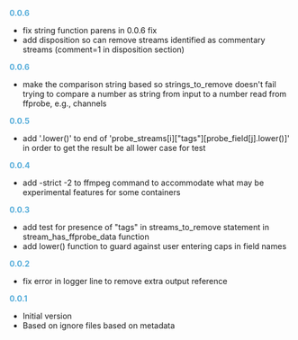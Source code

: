 
**<span style="color:#56adda">0.0.6</span>**
- fix string function parens in 0.0.6 fix
- add disposition so can remove streams identified as commentary streams (comment=1 in disposition section)

**<span style="color:#56adda">0.0.6</span>**
- make the comparison string based so strings_to_remove doesn't fail trying to compare a number as string from input to a number read from ffprobe, e.g., channels

**<span style="color:#56adda">0.0.5</span>**
- add '.lower()' to end of 'probe_streams[i]["tags"][probe_field[j].lower()]' in order to get the result be all lower case for test

**<span style="color:#56adda">0.0.4</span>**
- add -strict -2 to ffmpeg command to accommodate what may be experimental features for some containers

**<span style="color:#56adda">0.0.3</span>**
- add test for presence of "tags" in streams_to_remove statement in stream_has_ffprobe_data function
- add lower() function to guard against user entering caps in field names

**<span style="color:#56adda">0.0.2</span>**
- fix error in logger line to remove extra output reference

**<span style="color:#56adda">0.0.1</span>**
- Initial version
- Based on ignore files based on metadata
